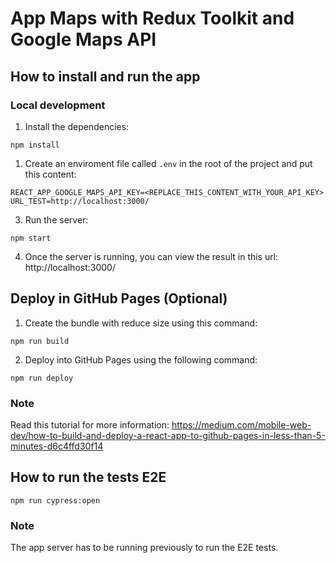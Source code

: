 # App Maps with Redux Toolkit and Google Maps API

## How to install and run the app

### Local development

1. Install the dependencies:
```
npm install
```
1. Create an enviroment file called `.env` in the root of the project and put this content:
```
REACT_APP_GOOGLE_MAPS_API_KEY=<REPLACE_THIS_CONTENT_WITH_YOUR_API_KEY>
URL_TEST=http://localhost:3000/
```
3. Run the server:
```
npm start
```
4. Once the server is running, you can view the result in this url: http://localhost:3000/

## Deploy in GitHub Pages (Optional)

1. Create the bundle with reduce size using this command:
```
npm run build
```
2. Deploy into GitHub Pages using the following command:
```
npm run deploy
```

### Note
Read this tutorial for more information:
https://medium.com/mobile-web-dev/how-to-build-and-deploy-a-react-app-to-github-pages-in-less-than-5-minutes-d6c4ffd30f14

## How to run the tests E2E

```
npm run cypress:open
```

### Note
The app server has to be running previously to run the E2E tests.
